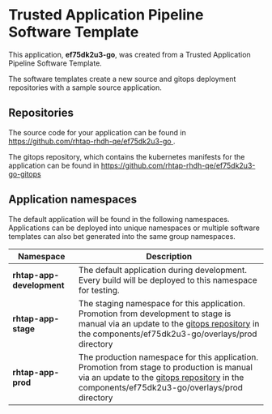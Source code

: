 # Trusted Application Pipeline Software Template

This application, **ef75dk2u3-go**, was created from a Trusted Application Pipeline Software Template.

The software templates create a new source and gitops deployment repositories with a sample source application. 

## Repositories

The source code for your application can be found in [https://github.com/rhtap-rhdh-qe/ef75dk2u3-go ](https://github.com/rhtap-rhdh-qe/ef75dk2u3-go ).
 
The gitops repository, which contains the kubernetes manifests for the application can be found in 
[https://github.com/rhtap-rhdh-qe/ef75dk2u3-go-gitops ](https://github.com/rhtap-rhdh-qe/ef75dk2u3-go-gitops ) 

## Application namespaces 

The default application will be found in the following namespaces. Applications can be deployed into unique namespaces or multiple software templates can also bet generated into the same group namespaces.  

|  Namespace   |  Description   |  
| -------- | -------- |   
| **rhtap-app-development** | The default application during development. Every build will be deployed to this namespace for testing. | 
| **rhtap-app-stage** | The staging namespace for this application. Promotion from development to stage is manual via an update to the [gitops repository](https://github.com/rhtap-rhdh-qe/ef75dk2u3-go-gitops ) in the components/ef75dk2u3-go/overlays/prod directory |  
| **rhtap-app-prod** | The production namespace for this application. Promotion from stage to production is manual via an update to the [gitops repository](https://github.com/rhtap-rhdh-qe/ef75dk2u3-go-gitops ) in the components/ef75dk2u3-go/overlays/prod directory | 